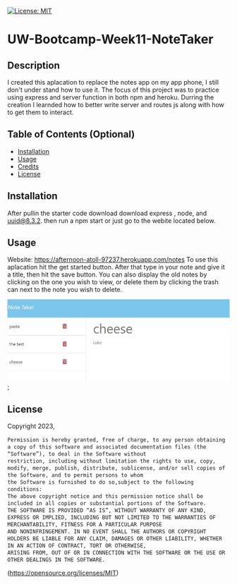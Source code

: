  [![License: MIT](https://img.shields.io/badge/License-MIT-yellow.svg)](https://opensource.org/licenses/MIT)
# UW-Bootcamp-Week11-NoteTaker 

## Description

I created this aplacation to replace the notes app on my app phone, I still don't under stand how to use it. The focus of this project was to practice using express and server function in both npm and heroku. Durring the creation I learnded how  to better write  server and routes js along with how to get them to interact.

## Table of Contents (Optional)

- [Installation](#installation)
- [Usage](#usage)
- [Credits](#credits)
- [License](#license)

## Installation

After pullin the starter code download download express , node, and uuid@8.3.2. then run a npm start or just go to the webite located below.

## Usage
Website: https://afternoon-atoll-97237.herokuapp.com/notes
To use this aplacation hit the get started button. After that type in your note and give it a title, then hit the save button. You can also display the old notes by clicking on the one you wish to view, or delete them by clicking the trash can next to the note you wish to delete.

![example page](./public/assets/images/notes.JPG);

## License

Copyright 2023, 

    Permission is hereby granted, free of charge, to any person obtaining a copy of this software and associated documentation files (the “Software”), to deal in the Software without 
    restriction, including without limitation the rights to use, copy, modify, merge, publish, distribute, sublicense, and/or sell copies of the Software, and to permit persons to whom 
    the Software is furnished to do so,subject to the following conditions:
    The above copyright notice and this permission notice shall be included in all copies or substantial portions of the Software.
    THE SOFTWARE IS PROVIDED “AS IS”, WITHOUT WARRANTY OF ANY KIND, EXPRESS OR IMPLIED, INCLUDING BUT NOT LIMITED TO THE WARRANTIES OF MERCHANTABILITY, FITNESS FOR A PARTICULAR PURPOSE 
    AND NONINFRINGEMENT. IN NO EVENT SHALL THE AUTHORS OR COPYRIGHT HOLDERS BE LIABLE FOR ANY CLAIM, DAMAGES OR OTHER LIABILITY, WHETHER IN AN ACTION OF CONTRACT, TORT OR OTHERWISE, 
    ARISING FROM, OUT OF OR IN CONNECTION WITH THE SOFTWARE OR THE USE OR OTHER DEALINGS IN THE SOFTWARE.
(https://opensource.org/licenses/MIT)
